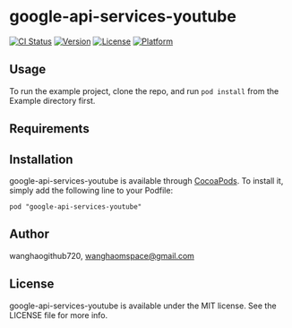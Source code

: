 # google-api-services-youtube

[![CI Status](http://img.shields.io/travis/wanghaogithub720/google-api-services-youtube.svg?style=flat)](https://travis-ci.org/wanghaogithub720/google-api-services-youtube)
[![Version](https://img.shields.io/cocoapods/v/google-api-services-youtube.svg?style=flat)](http://cocoadocs.org/docsets/google-api-services-youtube)
[![License](https://img.shields.io/cocoapods/l/google-api-services-youtube.svg?style=flat)](http://cocoadocs.org/docsets/google-api-services-youtube)
[![Platform](https://img.shields.io/cocoapods/p/google-api-services-youtube.svg?style=flat)](http://cocoadocs.org/docsets/google-api-services-youtube)

## Usage

To run the example project, clone the repo, and run `pod install` from the Example directory first.

## Requirements

## Installation

google-api-services-youtube is available through [CocoaPods](http://cocoapods.org). To install
it, simply add the following line to your Podfile:

    pod "google-api-services-youtube"

## Author

wanghaogithub720, wanghaomspace@gmail.com

## License

google-api-services-youtube is available under the MIT license. See the LICENSE file for more info.

